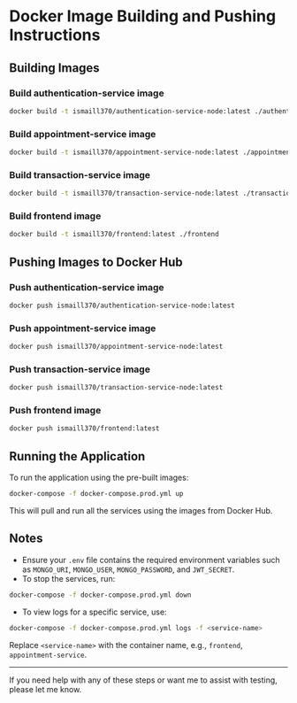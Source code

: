 # Docker Image Building and Pushing Instructions

## Building Images

### Build authentication-service image
```bash
docker build -t ismaill370/authentication-service-node:latest ./authentication-service-node
```

### Build appointment-service image
```bash
docker build -t ismaill370/appointment-service-node:latest ./appointment-service-node
```

### Build transaction-service image
```bash
docker build -t ismaill370/transaction-service-node:latest ./transaction-service-node
```

### Build frontend image
```bash
docker build -t ismaill370/frontend:latest ./frontend
```

## Pushing Images to Docker Hub

### Push authentication-service image
```bash
docker push ismaill370/authentication-service-node:latest
```

### Push appointment-service image
```bash
docker push ismaill370/appointment-service-node:latest
```

### Push transaction-service image
```bash
docker push ismaill370/transaction-service-node:latest
```

### Push frontend image
```bash
docker push ismaill370/frontend:latest
```

## Running the Application

To run the application using the pre-built images:

```bash
docker-compose -f docker-compose.prod.yml up
```

This will pull and run all the services using the images from Docker Hub.

## Notes

- Ensure your `.env` file contains the required environment variables such as `MONGO_URI`, `MONGO_USER`, `MONGO_PASSWORD`, and `JWT_SECRET`.
- To stop the services, run:

```bash
docker-compose -f docker-compose.prod.yml down
```

- To view logs for a specific service, use:

```bash
docker-compose -f docker-compose.prod.yml logs -f <service-name>
```

Replace `<service-name>` with the container name, e.g., `frontend`, `appointment-service`.

---

If you need help with any of these steps or want me to assist with testing, please let me know.
